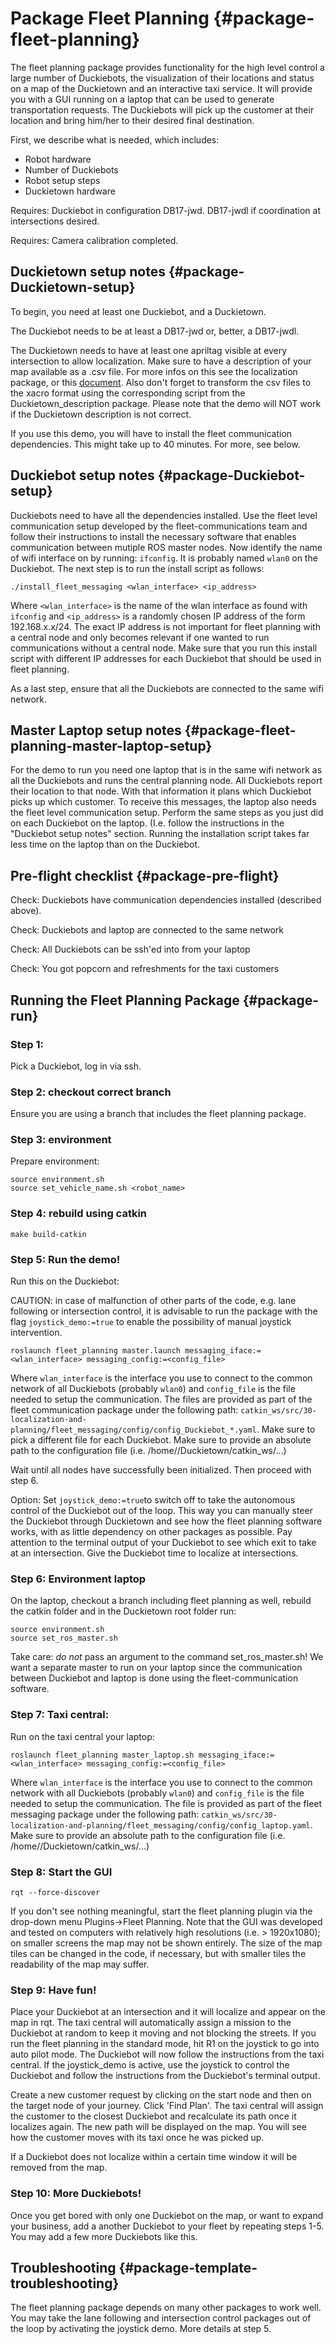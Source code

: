 # Package Fleet Planning {#package-fleet-planning}

The fleet planning package provides functionality for the high level control a large number of Duckiebots, the visualization of their locations and status on a map of the Duckietown and an interactive taxi service. 
It will provide you with a GUI running on a laptop that can be used to generate transportation requests. The Duckiebots will pick up the customer at their location and bring him/her to their desired final destination.

First, we describe what is needed, which includes:

* Robot hardware
* Number of Duckiebots
* Robot setup steps
* Duckietown hardware

<div class='requirements' markdown="1">

Requires: Duckiebot in configuration DB17-jwd. DB17-jwdl if coordination at intersections desired.

Requires: Camera calibration completed.

</div>

## Duckietown setup notes {#package-Duckietown-setup}

To begin, you need at least one Duckiebot, and a Duckietown.

The Duckiebot needs to be at least a DB17-jwd or, better, a DB17-jwdl.

The Duckietown needs to have at least one apriltag visible at every intersection to allow localization. Make sure to have a description of your map available as a .csv file. For more infos on this see the localization package, or this [document](https://docs.google.com/document/d/1VE2v2Yn8d4wzA8DnPuA429gYzFeV_zTX8rDFCZCKIE0/edit). Also don't forget to transform the csv files to the xacro format using the corresponding script from the Duckietown_description package. Please note that the demo will NOT work if the Duckietown description is not correct.

If you use this demo, you will have to install the fleet communication dependencies. This might take up to 40 minutes. For more, see below. 

## Duckiebot setup notes {#package-Duckiebot-setup}

Duckiebots need to have all the dependencies installed. Use the fleet level communication setup developed by the fleet-communications team and follow their instructions to install the necessary software that enables communication between mutiple ROS master nodes. Now identify the name of wifi interface on by running: `ifconfig`. It is probably named `wlan0` on the Duckiebot. The next step is to run the install script as follows: 

    ./install_fleet_messaging <wlan_interface> <ip_address> 

Where `<wlan_interface>` is the name of the wlan interface as found with `ifconfig` and `<ip_address>` is a randomly chosen IP address of the form 192.168.x.x/24. The exact IP address is not important for fleet planning with a central node and only becomes relevant if one wanted to run communications without a central node. Make sure that you run this install script with different IP addresses for each Duckiebot that should be used in fleet planning.

As a last step, ensure that all the Duckiebots are connected to the same wifi network. 

## Master Laptop setup notes {#package-fleet-planning-master-laptop-setup}

For the demo to run you need one laptop that is in the same wifi network as all the Duckiebots and runs the central planning node. All Duckiebots report their location to that node. With that information it plans which Duckiebot picks up which customer. To receive this messages, the laptop also needs the fleet level communication setup. Perform the same steps as you just did on each Duckiebot on the laptop. (I.e. follow the instructions in the "Duckiebot setup notes" section. Running the installation script takes far less time on the laptop than on the Duckiebot.

## Pre-flight checklist {#package-pre-flight}

Check: Duckiebots have communication dependencies installed (described above).

Check: Duckiebots and laptop are connected to the same network

Check: All Duckiebots can be ssh'ed into from your laptop

Check: You got popcorn and refreshments for the taxi customers

## Running the Fleet Planning Package {#package-run}


### Step 1:
Pick a Duckiebot, log in via ssh. 

### Step 2: checkout correct branch
Ensure you are using a branch that includes the fleet planning package.

### Step 3: environment
 Prepare environment:

    source environment.sh
    source set_vehicle_name.sh <robot_name>

### Step 4: rebuild using catkin

    make build-catkin

### Step 5: Run the demo!

Run this on the Duckiebot:

CAUTION: in case of malfunction of other parts of the code, e.g. lane following or intersection control, it is advisable to run the package with the flag `joystick_demo:=true` to enable the possibility of manual joystick intervention.

    roslaunch fleet_planning master.launch messaging_iface:=<wlan_interface> messaging_config:=<config_file>

Where `wlan_interface` is the interface you use to connect to the common network of all Duckiebots (probably `wlan0`) and `config_file` is the file needed to setup the communication. The files are provided as part of the fleet communication package under the following path: `catkin_ws/src/30-localization-and-planning/fleet_messaging/config/config_Duckiebot_*.yaml`. Make sure to pick a different file for each Duckiebot. Make sure to provide an absolute path to the configuration file (i.e. /home/<user>/Duckietown/catkin_ws/...)

Wait until all nodes have successfully been initialized. Then proceed with step 6.

Option: Set `joystick_demo:=true`to switch off to take the autonomous control of the Duckiebot out of the loop. This way you can manually steer the Duckiebot through Duckietown and see how the fleet planning software works, with as little dependency on other packages as possible. Pay attention to the terminal output of your Duckiebot to see which exit to take at an intersection. Give the Duckiebot time to localize at intersections. 

### Step 6: Environment laptop
On the laptop, checkout a branch including fleet planning as well, rebuild the catkin folder and in the Duckietown root folder run:

    source environment.sh
    source set_ros_master.sh

Take care: *do not* pass an argument to the command set_ros_master.sh! We want a separate master to run on your laptop since the communication between Duckiebot and laptop is done using the fleet-communication software.

### Step 7: Taxi central:
Run on the taxi central your laptop:

    roslaunch fleet_planning master_laptop.sh messaging_iface:=<wlan_interface> messaging_config:=<config_file>

Where `wlan_interface` is the interface you use to connect to the common network with all Duckiebots (probably `wlan0`) and `config_file` is the file needed to setup the communication. The file is provided as part of the fleet messaging package under the following path: `catkin_ws/src/30-localization-and-planning/fleet_messaging/config/config_laptop.yaml`. Make sure to provide an absolute path to the configuration file (i.e. /home/<user>/Duckietown/catkin_ws/...)

### Step 8: Start the GUI

    rqt --force-discover

If you don't see nothing meaningful, start the fleet planning plugin via the drop-down menu Plugins->Fleet Planning. 
Note that the GUI was developed and tested on computers with relatively high resolutions (i.e. > 1920x1080); on smaller screens the map may not be shown entirely. The size of the map tiles can be changed in the code, if necessary, but with smaller tiles the readability of the map may suffer.

### Step 9: Have fun!
Place your Duckiebot at an intersection and it will localize and appear on the map in rqt. The taxi central will automatically assign a mission to the Duckiebot at random to keep it moving and not blocking the streets. If you run the fleet planning in the standard mode, hit R1 on the joystick to go into auto pilot mode. The Duckiebot will now follow the instructions from the taxi central. If the joystick_demo is active, use the joystick to control the Duckiebot and follow the instructions from the Duckiebot's terminal output.

Create a new customer request by clicking on the start node and then on the target node of your journey. Click 'Find Plan'. The taxi central will assign the customer to the closest Duckiebot and recalculate its path once it localizes again. The new path will be displayed on the map. You will see how the customer moves with its taxi once he was picked up. 

If a Duckiebot does not localize within a certain time window it will be removed from the map. 

### Step 10: More Duckiebots! 
Once you get bored with only one Duckiebot on the map, or want to expand your business, add a another Duckiebot to your fleet by repeating steps 1-5. You may add a few more Duckiebots like this.  

## Troubleshooting {#package-template-troubleshooting}

The fleet planning package depends on many other packages to work well. You may take the lane following and intersection control packages out of the loop by activating the joystick demo. More details at step 5. 
